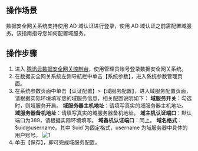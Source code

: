 ## 操作场景
数据安全网关系统支持使用 AD 域认证进行登录，使用 AD 域认证之前需配置域服务。该指南指导您如何配置域服务。

## 操作步骤

1. 进入 [腾讯云数据安全网关控制台](https://console.cloud.tencent.com/dasb)，使用管理员账号登录数据安全网关系统。
2. 在数据安全网关系统左侧导航栏中单击【系统参数】，进入系统参数管理页面。
3. 在系统参数页面中单击【认证配置】>【域服务配置】，进入域服务配置页面，请根据实际环境填写您的域服务信息，相关配置说明如下：
    **域服务开关**：勾选时，则域服务开启。
    **域服务器主机地址**：请填写真实的域服务器主机地址。
    **域服务器备机地址**：请填写真实的域服务器备机地址。
    **域主机认证端口**：默认端口为389，请根据实际环境填写。
    **域备机认证端口**：同上。
    **域名格式**：$uid@username。其中`$uid`为固定格式，username 为域服务器中具体的用户账号。
    ![1](https://main.qcloudimg.com/raw/8227747de64ffb8493299d422fb6b7b0.png)
4. 单击【保存】，即可完成域服务配置。 


